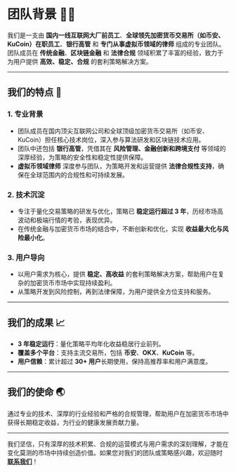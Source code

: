 # 团队背景 👨‍💻

我们是一支由 **国内一线互联网大厂前员工**、**全球领先加密货币交易所（如币安、KuCoin）在职员工**、**银行高管** 和 **专门从事虚拟币领域的律师** 组成的专业团队。  
团队成员在 **传统金融**、**区块链金融** 和 **法律合规** 领域积累了丰富的经验，致力于为用户提供 **高效、稳定、合规** 的套利策略解决方案。

---

## **我们的特点 🌟**

### 1. **专业背景**
- 团队成员在国内顶尖互联网公司和全球顶级加密货币交易所（如币安、KuCoin）担任核心技术岗位，深入参与算法研发和区块链技术应用。
- 团队中还包括 **银行高管**，凭借其在 **风险管理、金融创新和跨境支付** 等领域的深厚经验，为策略的安全性和稳定性提供保障。
- **虚拟币领域律师** 深度参与团队，为策略开发和运营提供 **法律合规性支持**，确保在全球范围内的合规性和可持续发展。

### 2. **技术沉淀**
- 专注于量化交易策略的研发与优化，策略已 **稳定运行超过 3 年**，历经市场高波动和极端行情的考验，表现优异。
- 在传统金融与加密货币市场的结合中，不断创新和优化，实现 **收益最大化与风险最小化**。

### 3. **用户导向**
- 以用户需求为核心，提供 **稳定、高收益** 的套利策略解决方案，帮助用户在复杂的加密货币市场中实现持续盈利。
- 从策略开发到风险控制，再到法律保障，为用户提供全方位支持和服务。

---

## **我们的成果 📈**
- **3 年稳定运行**：量化策略平均年化收益稳居行业前列。
- **覆盖多个平台**：支持主流交易所，包括 **币安**、**OKX**、**KuCoin** 等。
- **用户信赖**：累计超过 **30+ 用户**长期使用，保持高推荐率和用户满意度。

---

## **我们的使命 🌏**
通过专业的技术、深厚的行业经验和严格的合规管理，帮助用户在加密货币市场中获得长期稳定收益，为行业的健康发展贡献力量。

---

我们坚信，只有深厚的技术积累、合规的运营模式与用户需求的深刻理解，才能在变化莫测的市场中持续创造价值。如果您对我们的团队或策略感兴趣，欢迎随时 **[联系我们](联系方式.md)**！